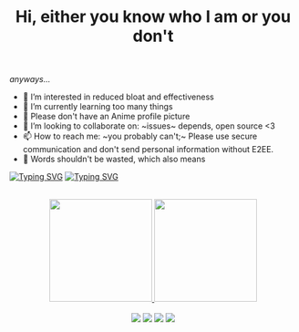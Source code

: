 <h1 align="center">Hi, either you know who I am or you don't</h1><br>

_anyways..._
- 👀 I’m interested in reduced bloat and effectiveness
- 🌱 I’m currently learning too many things
- 🤢 Please don't have an Anime profile picture
- 💞️ I’m looking to collaborate on: ~issues~ depends, open source <3
- 📫 How to reach me: ~you probably can't;~ Please use secure communication and don't send personal information without E2EE.
- 🤝 Words shouldn't be wasted, which also means

[![Typing SVG](https://readme-typing-svg.demolab.com?font=Fira+Code&size=30&duration=2000&pause=1000&center=true&vCenter=true&width=435&lines=time;time+%3E%3D+money)](#)
[![Typing SVG](https://readme-typing-svg.demolab.com?font=Fira+Code&size=23&duration=2000&pause=1000&center=true&vCenter=true&width=435&lines=talk+is+cheap%2C;talk+is+cheap%2C+show+me+the+code)](#)

<br>
<div align="center">
  <a href="https://github.com/bioluks">
  <img height="180em" src="https://github-readme-stats.vercel.app/api?username=bioluks&show_icons=true&theme=dark&include_all_commits=true&count_private=true"/>
  <img height="180em" src="https://github-readme-stats.vercel.app/api/top-langs/?username=bioluks&layout=compact&langs_count=7&theme=dark"/>
</div>
<br>
<div align = "center">
  <a href = "mailto:hello@meric.pro"><img src="https://img.shields.io/badge/-E--Mail-%23333?style=for-the-badge&logo=mail.ru&logoColor=white" target="_blank"></a>
  <a href = "https://www.linkedin.com/in/meriicistyle" target="_blank"><img src="https://img.shields.io/badge/-LinkedIn-%23333?style=for-the-badge&logo=linkedin&logoColor=white" target="_blank"></a>
  <a href="https://github.com/bioluks" target="_blank"><img src="https://img.shields.io/badge/MicrosoftHub-GitHub-%23333?style=for-the-badge&logo=github&logoColor=white" target="_blank"></a>
  <a href = "https://twitter.com/meriicistyle"><img src="https://img.shields.io/badge/Titter-aka_Twitter-%23333?style=for-the-badge&logo=twitter&logoColor=white" target="_blank"></a>
  <!-- <a href="https://www.instagram.com/" target="_blank"><img src="https://img.shields.io/badge/-Instagram-%23333?style=for-the-badge&logo=instagram&logoColor=white" target="_blank"></a> -->
</div>
